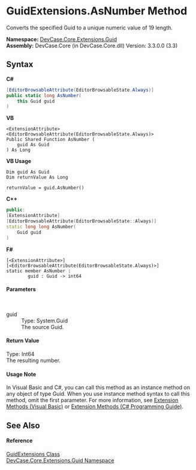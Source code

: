 # GuidExtensions.AsNumber Method 
 

Converts the specified Guid to a unique numeric value of 19 length.

**Namespace:**&nbsp;<a href="N_DevCase_Core_Extensions_Guid">DevCase.Core.Extensions.Guid</a><br />**Assembly:**&nbsp;DevCase.Core (in DevCase.Core.dll) Version: 3.3.0.0 (3.3)

## Syntax

**C#**<br />
``` C#
[EditorBrowsableAttribute(EditorBrowsableState.Always)]
public static long AsNumber(
	this Guid guid
)
```

**VB**<br />
``` VB
<ExtensionAttribute>
<EditorBrowsableAttribute(EditorBrowsableState.Always)>
Public Shared Function AsNumber ( 
	guid As Guid
) As Long
```

**VB Usage**<br />
``` VB Usage
Dim guid As Guid
Dim returnValue As Long

returnValue = guid.AsNumber()
```

**C++**<br />
``` C++
public:
[ExtensionAttribute]
[EditorBrowsableAttribute(EditorBrowsableState::Always)]
static long long AsNumber(
	Guid guid
)
```

**F#**<br />
``` F#
[<ExtensionAttribute>]
[<EditorBrowsableAttribute(EditorBrowsableState.Always)>]
static member AsNumber : 
        guid : Guid -> int64 

```


#### Parameters
&nbsp;<dl><dt>guid</dt><dd>Type: System.Guid<br />The source Guid.</dd></dl>

#### Return Value
Type: Int64<br />The resulting number.

#### Usage Note
In Visual Basic and C#, you can call this method as an instance method on any object of type Guid. When you use instance method syntax to call this method, omit the first parameter. For more information, see <a href="https://docs.microsoft.com/dotnet/visual-basic/programming-guide/language-features/procedures/extension-methods">Extension Methods (Visual Basic)</a> or <a href="https://docs.microsoft.com/dotnet/csharp/programming-guide/classes-and-structs/extension-methods">Extension Methods (C# Programming Guide)</a>.

## See Also


#### Reference
<a href="T_DevCase_Core_Extensions_Guid_GuidExtensions">GuidExtensions Class</a><br /><a href="N_DevCase_Core_Extensions_Guid">DevCase.Core.Extensions.Guid Namespace</a><br />